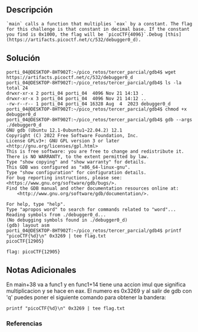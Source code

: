 ## Descripción 
```
`main` calls a function that multiplies `eax` by a constant. The flag for this challenge is that constant in decimal base. If the constant you find is 0x1000, the flag will be `picoCTF{4096}`.Debug [this](https://artifacts.picoctf.net/c/532/debugger0_d).
```
[](https://github.com/armandoportillo0101/Seguridad-de-Redes/blob/main/Plantilla.md#objetivo)
## Solución
```
porti_04@DESKTOP-8HT902T:~/pico_retos/tercer_parcial/gdb4$ wget https://artifacts.picoctf.net/c/532/debugger0_d
porti_04@DESKTOP-8HT902T:~/pico_retos/tercer_parcial/gdb4$ ls -la
total 24
drwxr-xr-x 2 porti_04 porti_04  4096 Nov 21 14:13 .
drwxr-xr-x 3 porti_04 porti_04  4096 Nov 21 14:12 ..
-rw-r--r-- 1 porti_04 porti_04 16328 Aug  4  2023 debugger0_d
porti_04@DESKTOP-8HT902T:~/pico_retos/tercer_parcial/gdb4$ chmod +x debugger0_d
porti_04@DESKTOP-8HT902T:~/pico_retos/tercer_parcial/gdb4$ gdb --args ./debugger0_d
GNU gdb (Ubuntu 12.1-0ubuntu1~22.04.2) 12.1
Copyright (C) 2022 Free Software Foundation, Inc.
License GPLv3+: GNU GPL version 3 or later <http://gnu.org/licenses/gpl.html>
This is free software: you are free to change and redistribute it.
There is NO WARRANTY, to the extent permitted by law.
Type "show copying" and "show warranty" for details.
This GDB was configured as "x86_64-linux-gnu".
Type "show configuration" for configuration details.
For bug reporting instructions, please see:
<https://www.gnu.org/software/gdb/bugs/>.
Find the GDB manual and other documentation resources online at:
    <http://www.gnu.org/software/gdb/documentation/>.

For help, type "help".
Type "apropos word" to search for commands related to "word"...
Reading symbols from ./debugger0_d...
(No debugging symbols found in ./debugger0_d)
(gdb) layout asm
porti_04@DESKTOP-8HT902T:~/pico_retos/tercer_parcial/gdb4$ printf "picoCTF{%d}\n" 0x3269 | tee flag.txt
picoCTF{12905}

flag: picoCTF{12905}
```
[](https://github.com/armandoportillo0101/Seguridad-de-Redes/blob/main/Plantilla.md#soluci%C3%B3n)

## Notas Adicionales
En main+38 va a func1 y en func1+14 tiene una accion imul que significa multiplicacion y se hace en eax. El numero es 0x3269 y al salir de gdb con 'q' puedes poner el siguiente comando para obtener la bandera:

`printf "picoCTF{%d}\n" 0x3269 | tee flag.txt`
[](https://github.com/armandoportillo0101/Seguridad-de-Redes/blob/main/Plantilla.md#notas-adicionales)

### Referencias